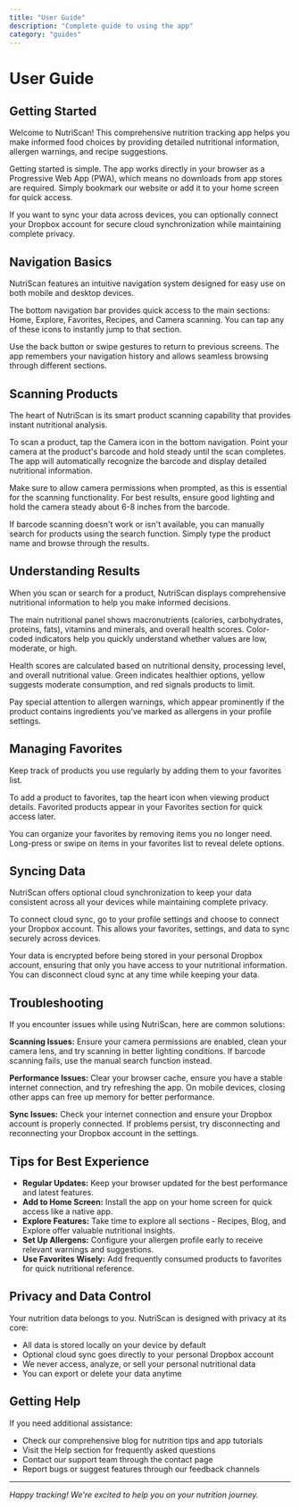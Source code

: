 ```yaml
---
title: "User Guide"
description: "Complete guide to using the app"
category: "guides"
---
```


# User Guide

## Getting Started

Welcome to NutriScan! This comprehensive nutrition tracking app helps you make informed food choices by providing detailed nutritional information, allergen warnings, and recipe suggestions.

Getting started is simple. The app works directly in your browser as a Progressive Web App (PWA), which means no downloads from app stores are required. Simply bookmark our website or add it to your home screen for quick access.

If you want to sync your data across devices, you can optionally connect your Dropbox account for secure cloud synchronization while maintaining complete privacy.

## Navigation Basics

NutriScan features an intuitive navigation system designed for easy use on both mobile and desktop devices.

The bottom navigation bar provides quick access to the main sections: Home, Explore, Favorites, Recipes, and Camera scanning. You can tap any of these icons to instantly jump to that section.

Use the back button or swipe gestures to return to previous screens. The app remembers your navigation history and allows seamless browsing through different sections.

## Scanning Products

The heart of NutriScan is its smart product scanning capability that provides instant nutritional analysis.

To scan a product, tap the Camera icon in the bottom navigation. Point your camera at the product's barcode and hold steady until the scan completes. The app will automatically recognize the barcode and display detailed nutritional information.

Make sure to allow camera permissions when prompted, as this is essential for the scanning functionality. For best results, ensure good lighting and hold the camera steady about 6-8 inches from the barcode.

If barcode scanning doesn't work or isn't available, you can manually search for products using the search function. Simply type the product name and browse through the results.

## Understanding Results

When you scan or search for a product, NutriScan displays comprehensive nutritional information to help you make informed decisions.

The main nutritional panel shows macronutrients (calories, carbohydrates, proteins, fats), vitamins and minerals, and overall health scores. Color-coded indicators help you quickly understand whether values are low, moderate, or high.

Health scores are calculated based on nutritional density, processing level, and overall nutritional value. Green indicates healthier options, yellow suggests moderate consumption, and red signals products to limit.

Pay special attention to allergen warnings, which appear prominently if the product contains ingredients you've marked as allergens in your profile settings.

## Managing Favorites

Keep track of products you use regularly by adding them to your favorites list.

To add a product to favorites, tap the heart icon when viewing product details. Favorited products appear in your Favorites section for quick access later.

You can organize your favorites by removing items you no longer need. Long-press or swipe on items in your favorites list to reveal delete options.

## Syncing Data

NutriScan offers optional cloud synchronization to keep your data consistent across all your devices while maintaining complete privacy.

To connect cloud sync, go to your profile settings and choose to connect your Dropbox account. This allows your favorites, settings, and data to sync securely across devices.

Your data is encrypted before being stored in your personal Dropbox account, ensuring that only you have access to your nutritional information. You can disconnect cloud sync at any time while keeping your data.

## Troubleshooting

If you encounter issues while using NutriScan, here are common solutions:

**Scanning Issues:** Ensure your camera permissions are enabled, clean your camera lens, and try scanning in better lighting conditions. If barcode scanning fails, use the manual search function instead.

**Performance Issues:** Clear your browser cache, ensure you have a stable internet connection, and try refreshing the app. On mobile devices, closing other apps can free up memory for better performance.

**Sync Issues:** Check your internet connection and ensure your Dropbox account is properly connected. If problems persist, try disconnecting and reconnecting your Dropbox account in the settings.

## Tips for Best Experience

- **Regular Updates:** Keep your browser updated for the best performance and latest features.
- **Add to Home Screen:** Install the app on your home screen for quick access like a native app.
- **Explore Features:** Take time to explore all sections - Recipes, Blog, and Explore offer valuable nutritional insights.
- **Set Up Allergens:** Configure your allergen profile early to receive relevant warnings and suggestions.
- **Use Favorites Wisely:** Add frequently consumed products to favorites for quick nutritional reference.

## Privacy and Data Control

Your nutrition data belongs to you. NutriScan is designed with privacy at its core:

- All data is stored locally on your device by default
- Optional cloud sync goes directly to your personal Dropbox account
- We never access, analyze, or sell your personal nutritional data
- You can export or delete your data anytime

## Getting Help

If you need additional assistance:

- Check our comprehensive blog for nutrition tips and app tutorials
- Visit the Help section for frequently asked questions
- Contact our support team through the contact page
- Report bugs or suggest features through our feedback channels

---

*Happy tracking! We're excited to help you on your nutrition journey.*